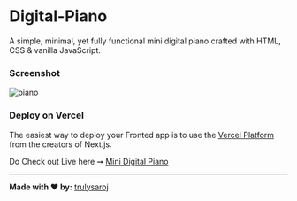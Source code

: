 # Digital-Piano
A simple, minimal, yet fully functional mini digital piano crafted with HTML, CSS &amp; vanilla JavaScript.


### Screenshot

![piano](https://github.com/trulysaroj/Digital-Piano/assets/123483889/ad1a2445-3913-4bd3-aaea-6a24ca512dca)


### Deploy on Vercel

The easiest way to deploy your Fronted app is to use the [Vercel Platform](https://vercel.com/new?utm_medium=default-template&filter=next.js&utm_source=create-next-app&utm_campaign=create-next-app-readme) from the creators of Next.js.

Do Check out Live here ➞
     [Mini Digital Piano](https://digitalpiano.vercel.app/) 


---
**Made with ❤️ by:**
[trulysaroj](https://github.com/trulysaroj)



